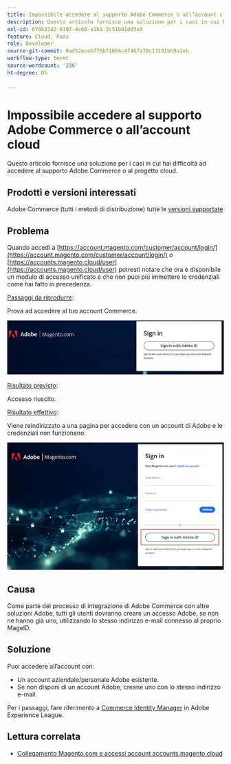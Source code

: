 ```yaml
---
title: Impossibile accedere al supporto Adobe Commerce o all’account cloud
description: Questo articolo fornisce una soluzione per i casi in cui hai difficoltà ad accedere al supporto Adobe Commerce o al progetto cloud.
exl-id: 676b32d2-8197-4c60-a1b1-3c51b01dd3a3
feature: Cloud, Paas
role: Developer
source-git-commit: 0ad52eceb776b71604c4f467a70c13191bb9a1eb
workflow-type: tm+mt
source-wordcount: '236'
ht-degree: 0%

---
```


# Impossibile accedere al supporto Adobe Commerce o all’account cloud

Questo articolo fornisce una soluzione per i casi in cui hai difficoltà ad accedere al supporto Adobe Commerce o al progetto cloud.

## Prodotti e versioni interessati

Adobe Commerce (tutti i metodi di distribuzione) tutte le [versioni supportate](https://www.adobe.com/content/dam/cc/en/legal/terms/enterprise/pdfs/Adobe-Commerce-Software-Lifecycle-Policy.pdf)

## Problema

Quando accedi a [https://account.magento.com/customer/account/login/](https://account.magento.com/customer/account/login/) o [https://accounts.magento.cloud/user](https://accounts.magento.cloud/user) potresti notare che ora è disponibile un modulo di accesso unificato e che non puoi più immettere le credenziali come hai fatto in precedenza.

<u>Passaggi da riprodurre</u>:

Prova ad accedere al tuo account Commerce.

![adobe-login-one](assets/adobe-login-one.png)

<u>Risultato previsto</u>:

Accesso riuscito.

<u>Risultato effettivo</u>:

Viene reindirizzato a una pagina per accedere con un account di Adobe e le credenziali non funzionano.

![adobe-login-two](assets/adobe-login-two.png)


## Causa

Come parte del processo di integrazione di Adobe Commerce con altre soluzioni Adobe, tutti gli utenti dovranno creare un accesso Adobe, se non ne hanno già uno, utilizzando lo stesso indirizzo e-mail connesso al proprio MageID.

## Soluzione

Puoi accedere all’account con:

- Un account aziendale/personale Adobe esistente.
- Se non disponi di un account Adobe, creane uno con lo stesso indirizzo e-mail.

Per i passaggi, fare riferimento a [Commerce Identity Manager](https://experienceleague.adobe.com/docs/commerce-admin/start/commerce-account/commerce-identity-manager.html) in Adobe Experience League.

## Lettura correlata

- [Collegamento Magento.com e accessi account accounts.magento.cloud](/help/faq/general/linking-magento-com-and-accounts-magento-cloud-account-logins.md)
